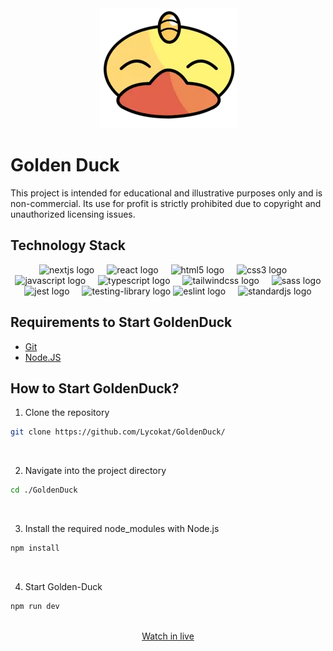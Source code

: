 <div align="center">
  <a href="https://goldenduck.vercel.app/" target="_blank">
        <img src="/public/assets/img/logos/GoldenDuck.webp" alt="Golden-Duck Logo" />
  </a>
</div>

# Golden Duck

This project is intended for educational and illustrative purposes only and is non-commercial. Its use for profit is strictly prohibited due to copyright and unauthorized licensing issues.

## Technology Stack

<div align="center">
  <img src="https://nextjs.org/favicon.ico" height="40" alt="nextjs logo"  />
  <img width="12" />
  <img src="https://cdn.jsdelivr.net/gh/devicons/devicon/icons/react/react-original.svg" height="40" alt="react logo"  />
  <img width="12" />
  <img src="https://cdn.jsdelivr.net/gh/devicons/devicon/icons/html5/html5-original.svg" height="40" alt="html5 logo"  />
  <img width="12" />
  <img src="https://cdn.jsdelivr.net/gh/devicons/devicon/icons/css3/css3-original.svg" height="40" alt="css3 logo"  />
  <img width="12" />
  <img src="https://cdn.jsdelivr.net/gh/devicons/devicon/icons/javascript/javascript-original.svg" height="40" alt="javascript logo"  />
  <img width="12" />
  <img src="https://cdn.jsdelivr.net/gh/devicons/devicon/icons/typescript/typescript-original.svg" height="40" alt="typescript logo"  />
  <img width="12" />
  <img src="https://tailwindcss.com/favicons/favicon-32x32.png?v=3" height="40" alt="tailwindcss logo"  />
  <img width="12" />
  <img src="https://sass-lang.com/favicon.ico" height="40" alt="sass logo"  />
  <img width="12" />
  <img src="https://jestjs.io/img/jest.png" height="40" alt="jest logo"  />
  <img width="12" />
  <img src="https://testing-library.com/img/octopus-64x64.png" height="40" alt="testing-library logo"  />
  <img src="https://eslint.org/favicon.ico" height="40" alt="eslint logo"  />
  <img width="12" />
  <img src="https://standardjs.com/android-chrome-192x192.png" height="40" alt="standardjs logo"  />
  <img width="12" />
</div>

## Requirements to Start GoldenDuck

- [Git](https://www.git-scm.com/downloads)
- [Node.JS](https://nodejs.org/es/download/)

## How to Start GoldenDuck?

1. Clone the repository

```bash
git clone https://github.com/Lycokat/GoldenDuck/
```

<br/>

2. Navigate into the project directory

```bash
cd ./GoldenDuck
```

<br/>

3. Install the required node_modules with Node.js

```bash
npm install
```

<br/>

4. Start Golden-Duck

```bash
npm run dev
```

<br/>

<div align="center">
        <a href="https://goldenduck.vercel.app/" target="_blank">Watch in live</a>
</div>
